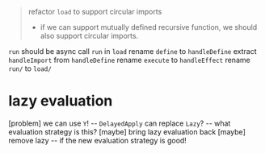 > refactor `load` to support circular imports
>
> - if we can support mutually defined recursive function,
>   we should also support circular imports.

`run` should be async
call `run` in `load`
rename `define` to `handleDefine`
extract `handleImport` from `handleDefine`
rename `execute` to `handleEffect`
rename `run/` to `load/`

# lazy evaluation

[problem] we can use `Y`! -- `DelayedApply` can replace `Lazy`? -- what evaluation strategy is this?
[maybe] bring lazy evaluation back
[maybe] remove lazy -- if the new evaluation strategy is good!
